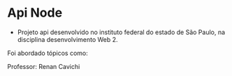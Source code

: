 # Api Node

- Projeto api desenvolvido no instituto federal do estado de São Paulo, na disciplina desenvolvimento Web 2.

Foi abordado tópicos como:


Professor: Renan Cavichi

